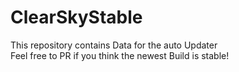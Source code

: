 # ClearSkyStable
This repository contains Data for the auto Updater <br>
Feel free to PR if you think the newest Build is stable!
